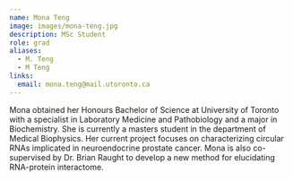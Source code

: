 ```yaml
---
name: Mona Teng
image: images/mona-teng.jpg
description: MSc Student
role: grad
aliases:
  - M. Teng
  - M Teng
links:
  email: mona.teng@mail.utoronto.ca
---
```


Mona obtained her Honours Bachelor of Science at University of Toronto with a specialist in Laboratory Medicine and Pathobiology and a major in Biochemistry. She is currently a masters student in the department of Medical Biophysics. Her current project focuses on characterizing circular RNAs implicated in neuroendocrine prostate cancer. Mona is also co-supervised by Dr. Brian Raught to develop a new method for elucidating RNA-protein interactome.
